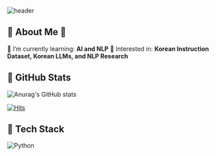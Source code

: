 ![header](https://capsule-render.vercel.app/api?type=Venom&color=auto&height=300&section=header&text=Welcome%20to%20HyoJin's%20Github&fontSize=70)

## 🤗 About Me 🤗
🔸 I’m currently learning: **AI and NLP**
🔹 Interested in: **Korean Instruction Dataset, Korean LLMs, and NLP Research**

## 📆 GitHub Stats
![Anurag's GitHub stats](https://github-readme-stats.vercel.app/api?username=HyoJin&show_icons=true&theme=onedark)

[![Hits](https://hits.seeyoufarm.com/api/count/incr/badge.svg?url=https%3A%2F%2Fgithub.com%2FHyoJin112&count_bg=%230058E1&title_bg=%230055A2&icon=&icon_color=%23E7E7E7&title=hits&edge_flat=false)](https://hits.seeyoufarm.com)

## 🚀 Tech Stack
![Python](https://img.shields.io/badge/Python-3776AB?style=flat-square&logo=Python&logoColor=white)


